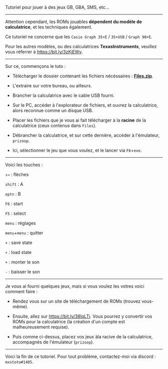 Tutoriel pour jouer à des jeux GB, GBA, SMS, etc...


- - - - - - - - - - - - - - - - - - - - - - - - - - - - - -


Attention cependant, les ROMs jouables **dépendent du modèle de calculatrice**, et les techniques également.

Ce tutoriel ne concerne que les `Casio Graph 35+E` / `35+USB` / `Graph 90+E`.

Pour les autres modèles, ou des calculatrices **TexasInstruments**, veuillez vous réferrer à https://bit.ly/3zKjEWv.


- - - - - - - - - - - - - - - - - - - - - - - - - - - - - -


Sur ce, commençons le tuto :


- Télécharger le dossier contenant les fichiers nécéssaires : **[Files.zip](https://github.com/mxstoto6/Tutorials/files/7110138/Files.zip)**.
- L'extraire sur votre bureau, ou ailleurs.

- Brancher la calculatrice avec le cable USB fourni.
- Sur le PC, accéder à l'explorateur de fichiers, et ouvrez la calculatrice, alors reconnue comme un disque USB.
- Placer les fichiers que je vous ai fait télécharger à la **racine** de la calculatrice (ceux contenus dans `Files`).

- Débrancher la calculatrice, et sur cette dernière, accéder à l'émulateur, `prizoop`.
- Ici, sélectionner le jeu que vous voulez, et le lancer via `F6`+`exe`.


- - - - - - - - - - - - - - - - - - - - - - - - - - - - - -


Voici les touches :

`↕↔` : flèches

`shift` : A

`optn` : B

`F6` : start

`F5` : select


`menu` : réglages

`menu`+`menu` : quitter

`×` : save state

`÷` : load state

`+` : monter le son

`-` : baisser le son


- - - - - - - - - - - - - - - - - - - - - - - - - - - - - -


Je vous ai fourni quelques jeux, mais si vous voulez les votres voici comment faire :

- Rendez vous sur un site de téléchargement de ROMs (trouvez vous-même).
- Ensuite, allez sur https://bit.ly/38IqLTi. Vous pourrez y convertir vos ROMs pour la calculatrice (la création d'un compte est malheureusement requise).

- Puis comme ci-dessus, placez vos jeux àla racive de la calculatrice, accompagnés de l'émulateur (`prizoop`).


- - - - - - - - - - - - - - - - - - - - - - - - - - - - - -


Voici la fin de ce tutoriel. Pour tout problème, contactez-moi via discord : `mxstoto#1405`.
